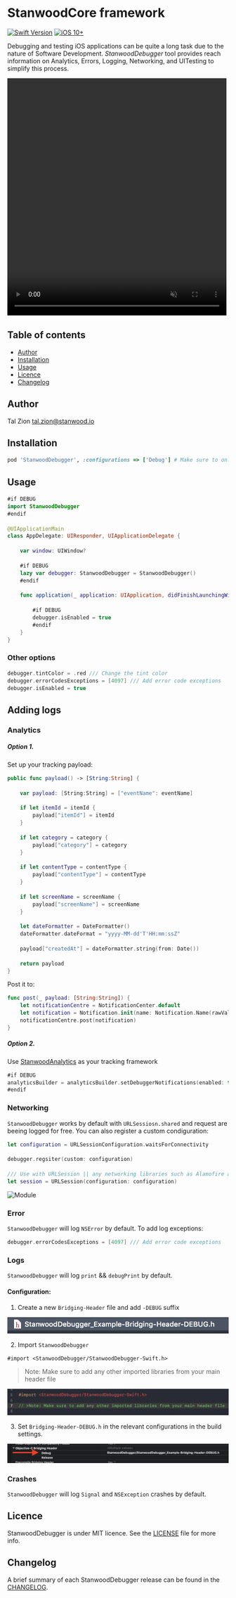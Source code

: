 
# StanwoodCore framework

[![Swift Version](https://img.shields.io/badge/Swift-4.2.x-orange.svg)]()
[![iOS 10+](https://img.shields.io/badge/iOS-10+-EB7943.svg)]()

Debugging and testing iOS applications can be quite a long task due to the nature of Software Development. _StanwoodDebugger_ tool provides reach information on Analytics, Errors, Logging, Networking, and UITesting to simplify this process.

<div class="row post-image-bg">
<video width="99%" height="540" autoplay loop muted >
<source src="Media/stanwood_debugger.mov" type="video/mp4" >
</video>
</div>


## Table of contents

- [Author](#author)
- [Installation](#installation)
- [Usage](#usage)
- [Licence](#licence)
- [Changelog](#changelog)


## Author

Tal Zion tal.zion@stanwood.io

## Installation

```ruby
pod 'StanwoodDebugger', :configurations => ['Debug'] # Make sure to only use StanwoodDebugger for development only.
```

## Usage

```swift
#if DEBUG
import StanwoodDebugger
#endif

@UIApplicationMain
class AppDelegate: UIResponder, UIApplicationDelegate {

    var window: UIWindow?

    #if DEBUG
    lazy var debugger: StanwoodDebugger = StanwoodDebugger()
    #endif

    func application(_ application: UIApplication, didFinishLaunchingWithOptions launchOptions: [UIApplicationLaunchOptionsKey: Any]?) -> Bool {

        #if DEBUG
        debugger.isEnabled = true
        #endif
    }
}
```

### Other options

```swift
debugger.tintColor = .red /// Change the tint color
debugger.errorCodesExceptions = [4097] /// Add error code exceptions
debugger.isEnabled = true
```

## Adding logs

### Analytics

##### Option 1.

Set up your tracking payload:

```swift
public func payload() -> [String:String] {

    var payload: [String:String] = ["eventName": eventName]

    if let itemId = itemId {
        payload["itemId"] = itemId
    }

    if let category = category {
        payload["category"] = category
    }

    if let contentType = contentType {
        payload["contentType"] = contentType
    }

    if let screenName = screenName {
        payload["screenName"] = screenName
    }

    let dateFormatter = DateFormatter()
    dateFormatter.dateFormat = "yyyy-MM-dd'T'HH:mm:ssZ"

    payload["createdAt"] = dateFormatter.string(from: Date())

    return payload
}
```

Post it to:

```swift
func post(_ payload: [String:String]) {
    let notificationCentre = NotificationCenter.default
    let notification = Notification.init(name: Notification.Name(rawValue: "io.stanwood.debugger.didReceiveAnalyticsItem"), object: nil, userInfo: payload)
    notificationCentre.post(notification)
}
```

##### Option 2.

Use [StanwoodAnalytics](https://github.com/stanwood/Stanwood_Analytics_iOS) as your tracking framework

```swift
#if DEBUG
analyticsBuilder = analyticsBuilder.setDebuggerNotifications(enabled: true)
#endif
```

### Networking

`StanwoodDebugger` works by default with `URLSessiosn.shared` and request are beeing logged for free. You can also register a custom condiguration: 

```swift
let configuration = URLSessionConfiguration.waitsForConnectivity

debugger.regsiter(custom: configuration)

/// Use with URLSession || any networking libraries such as Alamofire and Moya
let session = URLSession(configuration: configuration)
```

<img src="Media/stanwood_debugger_networking.gif" alt="Module" width="300">

### Error

`StanwoodDebugger` will log `NSError` by default.  To add log exceptions:

```swift
debugger.errorCodesExceptions = [4097] /// Add error code exceptions
```

### Logs

`StanwoodDebugger` will log `print` && `debugPrint` by default.

#### Configuration:

1. Create a new `Bridging-Header` file and add `-DEBUG` suffix

![logs-1](Media/logs-1.png)

2. Import `StanwoodDebugger`

```objc
#import <StanwoodDebugger/StanwoodDebugger-Swift.h>
```

>Note: Make sure to add any other imported libraries from your main header file

![logs-2](Media/logs-2.png)

3. Set `Bridging-Header-DEBUG.h` in the relevant configurations in the build settings.

![logs-3](Media/logs-3.png)

### Crashes

`StanwoodDebugger` will log `Signal` and `NSException` crashes by default.

## Licence

StanwoodDebugger is under MIT licence. See the [LICENSE](https://github.com/stanwood/Stanwood_Debugger_iOS/blob/master/LICENSE.md) file for more info.

## Changelog

A brief summary of each StanwoodDebugger release can be found in the [CHANGELOG](https://github.com/stanwood/Stanwood_Debugger_iOS/blob/master/CHANGELOG.md).

